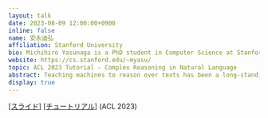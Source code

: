 ```yaml
---
layout: talk
date: 2023-08-09 12:00:00+0900
inline: false
name: 安永迪弘
affiliation: Stanford University
bio: Michihiro Yasunaga is a PhD student in Computer Science at Stanford University, advised by Prof. Percy Liang and Prof. Jure Leskovec. His research lies in natural language processing and machine learning. His recent research focuses on language models, knowledge representations, and multimodal learning. His research was recognized by the Microsoft Research PhD Fellowship 2022. Prior to Stanford, he obtained a B.S. in Computer Science from Yale University.
website: https://cs.stanford.edu/~myasu/
topic: ACL 2023 Tutorial - Complex Reasoning in Natural Language
abstract: Teaching machines to reason over texts has been a long-standing goal of natural language processing (NLP). In this tutorial, we will review (1) complex reasoning tasks that involve compositional reasoning, knowledge retrieval, grounding, commonsense reasoning, etc. and (2) knowledge-augmented training approaches to enhance the reasoning performance of NLP models.
display: true
---
```


[[スライド]](https://wenting-zhao.github.io/complex-reasoning-tutorial/slides/4.pdf) [[チュートリアル]](https://wenting-zhao.github.io/complex-reasoning-tutorial/) (ACL 2023)
